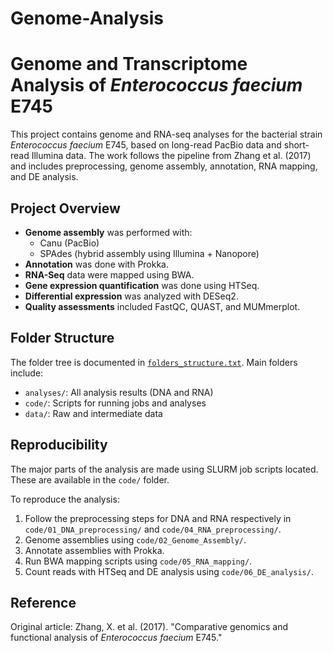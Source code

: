# Genome-Analysis
# Genome and Transcriptome Analysis of *Enterococcus faecium* E745

This project contains genome and RNA-seq analyses for the bacterial strain *Enterococcus faecium* E745, based on long-read PacBio data and short-read Illumina data. The work follows the pipeline from Zhang et al. (2017) and includes preprocessing, genome assembly, annotation, RNA mapping, and DE analysis.

## Project Overview

- **Genome assembly** was performed with:
  - Canu (PacBio)
  - SPAdes (hybrid assembly using Illumina + Nanopore)
- **Annotation** was done with Prokka.
- **RNA-Seq** data were mapped using BWA.
- **Gene expression quantification** was done using HTSeq.
- **Differential expression** was analyzed with DESeq2.
- **Quality assessments** included FastQC, QUAST, and MUMmerplot.

## Folder Structure

The folder tree is documented in [`folders_structure.txt`](./folders_structure.txt). Main folders include:

- `analyses/`: All analysis results (DNA and RNA)
- `code/`: Scripts for running jobs and analyses
- `data/`: Raw and intermediate data

## Reproducibility

The major parts of the analysis are made using SLURM job scripts located. These are available in the `code/` folder. 

To reproduce the analysis:
1. Follow the preprocessing steps for DNA and RNA respectively in `code/01_DNA_preprocessing/` and `code/04_RNA_preprocessing/`.
2. Genome assemblies using `code/02_Genome_Assembly/`.
3. Annotate assemblies with Prokka.
4. Run BWA mapping scripts using `code/05_RNA_mapping/`.
5. Count reads with HTSeq and DE analysis using `code/06_DE_analysis/`.

## Reference

Original article: Zhang, X. et al. (2017). "Comparative genomics and functional analysis of *Enterococcus faecium* E745."
